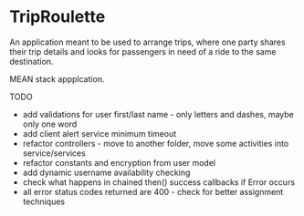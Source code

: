 TripRoulette
=========

An application meant to be used to arrange trips, where one party shares their trip details and looks for passengers in need of a ride to the same destination.

MEAN stack appplcation.


TODO
- add validations for user first/last name - only letters and dashes, maybe only one word
- add client alert service minimum timeout
- refactor controllers - move to another folder, move some activities into service/services
- refactor constants and encryption from user model
- add dynamic username availability checking
- check what happens in chained then() success callbacks if Error occurs
- all error status codes returned are 400 - check for better assignment techniques